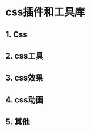 # css插件和工具库

<script setup>
    import { cssTools,cssEffect ,cssOthers,  learnCss ,cssAnimate} from './navs/css'
</script>
## 1. Css
<CardList :cardList="learnCss"/>

## 2. css工具
<CardList :cardList="cssTools"/>

## 3. css效果
<CardList :cardList="cssEffect"/>

## 4. css动画
<CardList :cardList="cssAnimate"/>


## 5. 其他
<CardList :cardList="cssOthers"/>